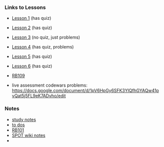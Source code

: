 ### Links to Lessons

- [Lesson 1](https://launchschool.com/lessons/c82cd406/assignments) (has quiz)
- [Lesson 2](https://launchschool.com/lessons/a0f3cd44/assignments) (has quiz)
- [Lesson 3](https://launchschool.com/lessons/263069da/assignments) (no quiz, just problems)
- [Lesson 4](https://launchschool.com/lessons/85376b6d/assignments) (has quiz, problems)
- [Lesson 5](https://launchschool.com/lessons/c53f2250/assignments) (has quiz)
- [Lesson 6](https://launchschool.com/lessons/de05b300/assignments) (has quiz)

- [RB109](https://launchschool.com/lessons/3ce27abc/assignments)

- live assessment codewars problems:  https://docs.google.com/document/d/1pV6HpGy6SFK3YlQfhGYAQw41pvQat5j5FL9eK7ADvho/edit

### Notes
- [study notes](https://jjmchew.github.io/RB109/studyNotes)
- [to dos](https://jjmchew.github.io/ToDos)
- [RB101](https://jjmchew.github.io/RB101)
- [SPOT wiki notes](https://drive.google.com/file/d/16Q32xXRoJ0wFMwiA8CojhdqfwCgE9rjj/view)
- 
